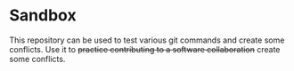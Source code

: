 # Sandbox
This repository can be used to test various git commands and create some conflicts. Use it to ~~practice contributing to a software collaboration~~ create some conflicts.